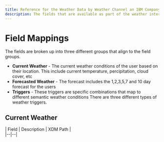 ```yaml
---
title: Reference for the Weather Data by Weather Channel an IBM Company
description: The fields that are available as part of the weather intergration
---
```


# Field Mappings
The fields are broken up into three different groups that align to the field groups. 

* __Current Weather__ - The current weather conditions of the user based on their location. This include current temperature, percipitation, cloud cover, etc
* __Forecasted Weather__ - The forecast includes the 1,2,3,5,7 and 10 day forecast for the users
* __Triggers__ - These triggers are specific combinations that map to different semantic weather conditions There are three different types of weather triggers. 


## Current Weather
| Field | Description | XDM Path |  
|--|--|
